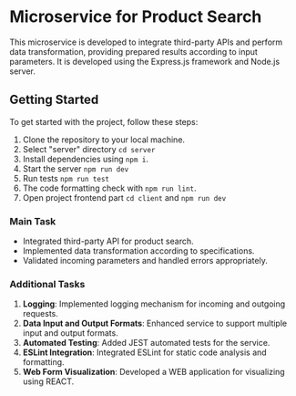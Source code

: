 # Microservice for Product Search

This microservice is developed to integrate third-party APIs and perform data transformation, providing prepared results according to input parameters. It is developed using the Express.js framework and Node.js server.

## Getting Started

To get started with the project, follow these steps:

1. Clone the repository to your local machine.
2. Select "server" directory `cd server`
3. Install dependencies using `npm i`.
4. Start the server `npm run dev`
5. Run tests `npm run test`
6. The code formatting check with `npm run lint`.
7. Open project frontend part `cd client` and `npm run dev`


### Main Task

- Integrated third-party API for product search.
- Implemented data transformation according to specifications.
- Validated incoming parameters and handled errors appropriately.

### Additional Tasks

1. **Logging**: Implemented logging mechanism for incoming and outgoing requests.
2. **Data Input and Output Formats**: Enhanced service to support multiple input and output formats.
3. **Automated Testing**: Added JEST automated tests for the service.
4. **ESLint Integration**: Integrated ESLint for static code analysis and formatting.
5. **Web Form Visualization**: Developed a WEB application for visualizing using REACT.
